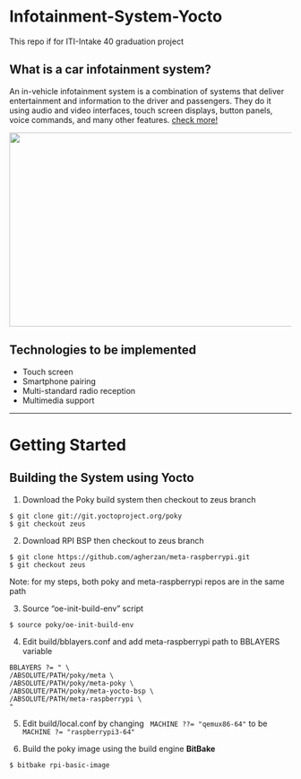 # Infotainment-System-Yocto

This repo if for ITI-Intake 40 graduation project

## What is a car infotainment system?
An in-vehicle infotainment system is a combination of systems that deliver entertainment and information to the driver and passengers. They do it using audio and video interfaces, touch screen displays, button panels, voice commands, and many other features. [check more!](https://concisesoftware.com/car-infotainment-system-guide/)

<p align="center">
  <img width="700" height="346" src="../media/info-sys-demo.jpg">
</p>

## Technologies to be implemented
- Touch screen  
- Smartphone pairing  
- Multi-standard radio reception  
- Multimedia support  


---
# Getting Started

## Building the System using Yocto

1. Download the Poky build system then checkout to zeus branch  
```
$ git clone git://git.yoctoproject.org/poky
$ git checkout zeus
``` 
2. Download RPI BSP then checkout to zeus branch 
```
$ git clone https://github.com/agherzan/meta-raspberrypi.git 
$ git checkout zeus
``` 
Note: for my steps, both poky and meta-raspberrypi repos are in the same path   
  
3. Source “oe-init-build-env” script 
```
$ source poky/oe-init-build-env
```
4. Edit build/bblayers.conf and add meta-raspberrypi path to BBLAYERS variable  
```
BBLAYERS ?= " \
/ABSOLUTE/PATH/poky/meta \
/ABSOLUTE/PATH/poky/meta-poky \
/ABSOLUTE/PATH/poky/meta-yocto-bsp \
/ABSOLUTE/PATH/meta-raspberrypi \
"
```  
5. Edit build/local.conf by changing 
``` MACHINE ??= "qemux86-64"``` to be ```MACHINE ?= "raspberrypi3-64" ```   

6. Build the poky image using the build engine **BitBake**
```
$ bitbake rpi-basic-image
```
